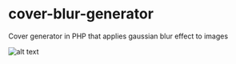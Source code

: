 # cover-blur-generator
Cover generator in PHP that applies gaussian blur effect to images

![alt text](https://raw.githubusercontent.com/adrianmg/cover-blur-generator/master/preview.png "Preview")
